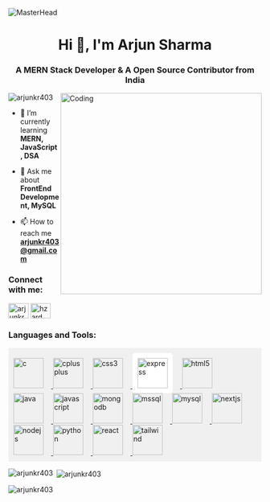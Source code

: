 ![MasterHead](https://user-images.githubusercontent.com/65373279/148280039-301b677b-74e7-49f8-af75-15e7c9253d74.png)
<h1 align="center">Hi 👋, I'm Arjun Sharma</h1>
<h3 align="center">A MERN Stack Developer & A Open Source Contributor from India</h3>
<img align="right" alt="Coding" width="400" src="https://imgs.search.brave.com/repNxOYEfpxhcgGPlP1qwx5pZXL98F1AdVN72WEwz68/rs:fit:860:0:0/g:ce/aHR0cHM6Ly9tZWRp/YTEuZ2lwaHkuY29t/L21lZGlhL3YxLlky/bGtQVGM1TUdJM05q/RXhZM0F4YldOd05Y/a3lNSEJqZVhCNWVY/TnBPRFZ1TVhnMWJH/bDBPVFJpZHpKcE0y/VnFkbnBrWnlabGNE/MTJNVjluYVdaelgz/TmxZWEpqYUNaamRE/MW4vcWdRVWdnQUMz/UGZ2Njg3cVBDLzIw/MC5naWY.gif"> 

<p align="left"> <img src="https://komarev.com/ghpvc/?username=arjunkr403&label=Profile%20views&color=0e75b6&style=flat" alt="arjunkr403" /> </p>

- 🌱 I’m currently learning **MERN, JavaScript, DSA**

- 💬 Ask me about **FrontEnd Development, MySQL**

- 📫 How to reach me **arjunkr403@gmail.com**

<h3 align="left">Connect with me:</h3>
<p align="left">
<a href="https://linkedin.com/in/arjunkrsharma" target="blank"><img align="center" src="https://raw.githubusercontent.com/rahuldkjain/github-profile-readme-generator/master/src/images/icons/Social/linked-in-alt.svg" alt="arjunkrsharma" height="30" width="40" /></a>
<a href="https://www.leetcode.com/hzard" target="blank"><img align="center" src="https://raw.githubusercontent.com/rahuldkjain/github-profile-readme-generator/master/src/images/icons/Social/leet-code.svg" alt="hzard" height="30" width="40" /></a>
</p>

<h3 align="left">Languages and Tools:</h3>
<p align="left" style="background-color:#f0f0f0; padding: 10px;">
  <a href="https://www.cprogramming.com/" target="_blank" rel="noreferrer">
    <img src="https://cdn.jsdelivr.net/gh/devicons/devicon/icons/c/c-original.svg" alt="c" width="60" height="60" style="margin-right: 15px;"/>
  </a>
  <a href="https://www.w3schools.com/cpp/" target="_blank" rel="noreferrer">
    <img src="https://cdn.jsdelivr.net/gh/devicons/devicon/icons/cplusplus/cplusplus-original.svg" alt="cplusplus" width="60" height="60" style="margin-right: 15px;"/>
  </a>
  <a href="https://www.w3schools.com/css/" target="_blank" rel="noreferrer">
    <img src="https://cdn.jsdelivr.net/gh/devicons/devicon/icons/css3/css3-original-wordmark.svg" alt="css3" width="60" height="60" style="margin-right: 15px;"/>
  </a>
  <a href="https://expressjs.com" target="_blank" rel="noreferrer">
   <img src="https://cdn.jsdelivr.net/gh/devicons/devicon/icons/express/express-original.svg" alt="express" width="60" height="60" style="margin-right: 15px; background-color: #ffffff; padding: 10px; border-radius: 5px;"/>
  </a>
  <a href="https://www.w3.org/html/" target="_blank" rel="noreferrer">
    <img src="https://cdn.jsdelivr.net/gh/devicons/devicon/icons/html5/html5-original-wordmark.svg" alt="html5" width="60" height="60" style="margin-right: 15px;"/>
  </a>
  <a href="https://www.java.com" target="_blank" rel="noreferrer">
    <img src="https://cdn.jsdelivr.net/gh/devicons/devicon/icons/java/java-original.svg" alt="java" width="60" height="60" style="margin-right: 15px;"/>
  </a>
  <a href="https://developer.mozilla.org/en-US/docs/Web/JavaScript" target="_blank" rel="noreferrer">
    <img src="https://cdn.jsdelivr.net/gh/devicons/devicon/icons/javascript/javascript-original.svg" alt="javascript" width="60" height="60" style="margin-right: 15px;"/>
  </a>
  <a href="https://www.mongodb.com/" target="_blank" rel="noreferrer">
    <img src="https://cdn.jsdelivr.net/gh/devicons/devicon/icons/mongodb/mongodb-original-wordmark.svg" alt="mongodb" width="60" height="60" style="margin-right: 15px;"/>
  </a>
  <a href="https://www.microsoft.com/en-us/sql-server" target="_blank" rel="noreferrer">
    <img src="https://cdn.jsdelivr.net/gh/devicons/devicon/icons/microsoftsqlserver/microsoftsqlserver-plain.svg" alt="mssql" width="60" height="60" style="margin-right: 15px;"/>
  </a>
  <a href="https://www.mysql.com/" target="_blank" rel="noreferrer">
    <img src="https://cdn.jsdelivr.net/gh/devicons/devicon/icons/mysql/mysql-original-wordmark.svg" alt="mysql" width="60" height="60" style="margin-right: 15px;"/>
  </a>
  <a href="https://nextjs.org/" target="_blank" rel="noreferrer">
    <img src="https://cdn.jsdelivr.net/gh/devicons/devicon/icons/nextjs/nextjs-original.svg" alt="nextjs" width="60" height="60" style="margin-right: 15px;"/>
  </a>
  <a href="https://nodejs.org" target="_blank" rel="noreferrer">
    <img src="https://cdn.jsdelivr.net/gh/devicons/devicon/icons/nodejs/nodejs-original-wordmark.svg" alt="nodejs" width="60" height="60" style="margin-right: 15px;"/>
  </a>
  <a href="https://www.python.org" target="_blank" rel="noreferrer">
    <img src="https://cdn.jsdelivr.net/gh/devicons/devicon/icons/python/python-original.svg" alt="python" width="60" height="60" style="margin-right: 15px;"/>
  </a>
  <a href="https://reactjs.org/" target="_blank" rel="noreferrer">
    <img src="https://cdn.jsdelivr.net/gh/devicons/devicon/icons/react/react-original-wordmark.svg" alt="react" width="60" height="60" style="margin-right: 15px;"/>
  </a>
  <a href="https://tailwindcss.com/" target="_blank" rel="noreferrer">
    <img src="https://www.vectorlogo.zone/logos/tailwindcss/tailwindcss-icon.svg" alt="tailwind" width="60" height="60" style="margin-right: 15px;"/>
  </a>
</p>


<p><img align="left" src="https://github-readme-stats.vercel.app/api/top-langs?username=arjunkr403&show_icons=true&locale=en&layout=compact" alt="arjunkr403" /></p>

<p>&nbsp;<img align="center" src="https://github-readme-stats.vercel.app/api?username=arjunkr403&show_icons=true&locale=en" alt="arjunkr403" /></p>

<p><img align="center" src="https://github-readme-streak-stats.herokuapp.com/?user=arjunkr403&" alt="arjunkr403" /></p>
